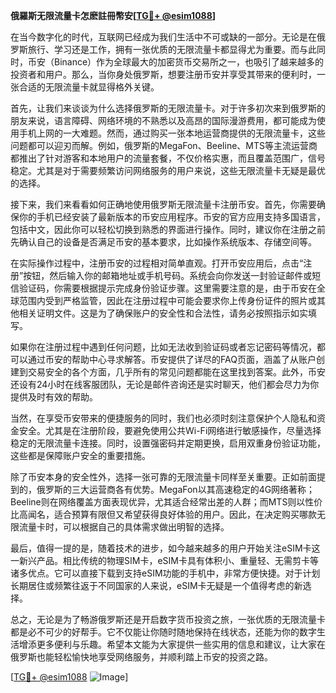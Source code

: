 **俄羅斯无限流量卡怎麽註冊幣安[[TG💪+ @esim1088](https://t.me/s/esim1088)]**

在当今数字化的时代，互联网已经成为我们生活中不可或缺的一部分。无论是在俄罗斯旅行、学习还是工作，拥有一张优质的无限流量卡都显得尤为重要。而与此同时，币安（Binance）作为全球最大的加密货币交易所之一，也吸引了越来越多的投资者和用户。那么，当你身处俄罗斯，想要注册币安并享受其带来的便利时，一张合适的无限流量卡就显得格外关键。

首先，让我们来谈谈为什么选择俄罗斯的无限流量卡。对于许多初次来到俄罗斯的朋友来说，语言障碍、网络环境的不熟悉以及高昂的国际漫游费用，都可能成为使用手机上网的一大难题。然而，通过购买一张本地运营商提供的无限流量卡，这些问题都可以迎刃而解。例如，俄罗斯的MegaFon、Beeline、MTS等主流运营商都推出了针对游客和本地用户的流量套餐，不仅价格实惠，而且覆盖范围广，信号稳定。尤其是对于需要频繁访问网络服务的用户来说，这些无限流量卡无疑是最优的选择。

接下来，我们来看看如何正确地使用俄罗斯无限流量卡注册币安。首先，你需要确保你的手机已经安装了最新版本的币安应用程序。币安的官方应用支持多国语言，包括中文，因此你可以轻松切换到熟悉的界面进行操作。同时，建议你在注册之前先确认自己的设备是否满足币安的基本要求，比如操作系统版本、存储空间等。

在实际操作过程中，注册币安的过程相对简单直观。打开币安应用后，点击“注册”按钮，然后输入你的邮箱地址或手机号码。系统会向你发送一封验证邮件或短信验证码，你需要根据提示完成身份验证步骤。这里需要注意的是，由于币安在全球范围内受到严格监管，因此在注册过程中可能会要求你上传身份证件的照片或其他相关证明文件。这是为了确保账户的安全性和合法性，请务必按照指示如实填写。

如果你在注册过程中遇到任何问题，比如无法收到验证码或者忘记密码等情况，都可以通过币安的帮助中心寻求解答。币安提供了详尽的FAQ页面，涵盖了从账户创建到交易安全的各个方面，几乎所有的常见问题都能在这里找到答案。此外，币安还设有24小时在线客服团队，无论是邮件咨询还是实时聊天，他们都会尽力为你提供及时有效的帮助。

当然，在享受币安带来的便捷服务的同时，我们也必须时刻注意保护个人隐私和资金安全。尤其是在注册阶段，要避免使用公共Wi-Fi网络进行敏感操作，尽量选择稳定的无限流量卡连接。同时，设置强密码并定期更换，启用双重身份验证功能，这些都是保障账户安全的重要措施。

除了币安本身的安全性外，选择一张可靠的无限流量卡同样至关重要。正如前面提到的，俄罗斯的三大运营商各有优势。MegaFon以其高速稳定的4G网络著称；Beeline则在网络覆盖方面表现优异，尤其适合经常出差的人群；而MTS则以性价比高闻名，适合预算有限但又希望获得良好体验的用户。因此，在决定购买哪款无限流量卡时，可以根据自己的具体需求做出明智的选择。

最后，值得一提的是，随着技术的进步，如今越来越多的用户开始关注eSIM卡这一新兴产品。相比传统的物理SIM卡，eSIM卡具有体积小、重量轻、无需剪卡等诸多优点。它可以直接下载到支持eSIM功能的手机中，非常方便快捷。对于计划长期居住或频繁往返于不同国家的人来说，eSIM卡无疑是一个值得考虑的新选择。

总之，无论是为了畅游俄罗斯还是开启数字货币投资之旅，一张优质的无限流量卡都是必不可少的好帮手。它不仅能让你随时随地保持在线状态，还能为你的数字生活增添更多便利与乐趣。希望本文能为大家提供一些实用的信息和建议，让大家在俄罗斯也能轻松愉快地享受网络服务，并顺利踏上币安的投资之路。

[[TG💪+ @esim1088](https://t.me/s/esim1088) ![Image](https://i.postimg.cc/4NQfJmqS/Snipaste-2025-05-13-00-14-12.png)]